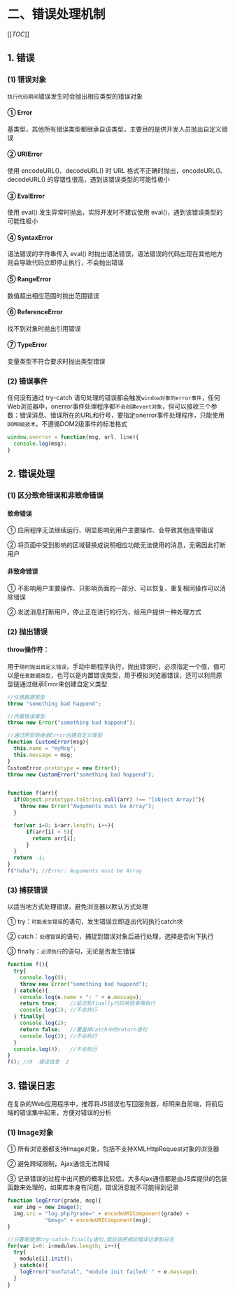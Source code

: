# 二、错误处理机制

[[_TOC_]]

## 1. 错误

### (1) 错误对象

`执行代码期间`错误发生时会抛出相应类型的错误对象 

#### ① Error

基类型，其他所有错误类型都继承自该类型，主要目的是供开发人员抛出自定义错误 

#### ② URIError

使用 encodeURL()、decodeURL() 时 URL 格式不正确时抛出，encodeURL()、decodeURL() 的容错性很高，遇到该错误类型的可能性极小 

#### ③ EvalError

使用 eval() 发生异常时抛出，实际开发时不建议使用 eval()，遇到该错误类型的可能性极小 

#### ④ SyntaxError

语法错误的字符串传入 eval() 时抛出语法错误，语法错误的代码出现在其他地方则会导致代码立即停止执行，不会抛出错误 

#### ⑤ RangeError

数值超出相应范围时抛出范围错误 

#### ⑥ ReferenceError

找不到对象时抛出引用错误 

#### ⑦ TypeError

变量类型不符合要求时抛出类型错误

### (2) 错误事件

任何没有通过 try-catch 语句处理的错误都会触发`window对象的error事件`，任何Web浏览器中，onerror事件处理程序都`不会创建event对象`，但可以接收三个参数：错误消息、错误所在的URL和行号，要指定onerror事件处理程序，只能使用`DOM0级技术`，不遵循DOM2级事件的标准格式

```javascript
window.onerror = function(msg, url, line){
  console.log(msg);
}
```

## 2. 错误处理

### (1) 区分致命错误和非致命错误

#### 致命错误

① 应用程序无法继续运行、明显影响到用户主要操作、会导致其他连带错误 

② 将页面中受到影响的区域替换成说明相应功能无法使用的消息，无需因此打断用户 

#### 非致命错误

① 不影响用户主要操作、只影响页面的一部分、可以恢复、重复相同操作可以消除错误 

② 发送消息打断用户，停止正在进行的行为，给用户提供一种处理方式

### (2) 抛出错误

#### throw操作符：

用于`随时抛出自定义错误`，手动中断程序执行，抛出错误时，必须指定一个值，值可以是`任意数据类型`，也可以是内置错误类型，用于模拟浏览器错误，还可以利用原型链通过继承Error来创建自定义类型

```javascript
//任意数据类型
throw "something bad happend";

//内置错误类型
throw new Error("something bad happend");

//通过原型链继承Error创建自定义类型
function CustomError(msg){
  this.name = "myMsg";
  this.message = msg;
}
CustomError.prototype = new Error();
throw new CustomError("something bad happend");


function f(arr){
  if(Object.prototype.toString.call(arr) !== "[object Array]"){
    throw new Error("Auguments must be Array");
  }

  for(var i=0; i<arr.length; i++){
      if(arr[i] > 5){
        return arr[i];
      }
  }
  return -1;
}
f("haha"); //Error: Auguments must be Array
```

### (3) 捕获错误

以适当地方式处理错误，避免浏览器以默认方式处理 

① try：`可能发生错误`的语句，发生错误立即退出代码执行catch块 

② catch：`处理错误`的语句，捕捉到错误对象后进行处理，选择是否向下执行 

③ finally：`必须执行`的语句，无论是否发生错误

```javascript
function f(){
  try{
    console.log(0);
    throw new Error("something bad happend");
  } catch(e){
    console.log(e.name + ": " + e.message);
    return true;    //延迟到finally代码块结束再执行
    console.log(1); //不会执行
  } finally{
    console.log(2);
    return false;   //覆盖掉catch中的return语句
    console.log(3); //不会执行
  }
  console.log(4);   //不会执行
}
f(); //0  错误信息  2
```

## 3. 错误日志

在复杂的Web应用程序中，推荐将JS错误也写回服务器，标明来自前端，将前后端的错误集中起来，方便对错误的分析 

### (1) Image对象

① 所有浏览器都支持Image对象，包括不支持XMLHttpRequest对象的浏览器 

② 避免跨域限制，Ajax通信无法跨域 

③ 记录错误的过程中出问题的概率比较低，大多Ajax通信都是由JS库提供的包装函数来处理的，如果库本身有问题，错误消息就不可能得到记录

```javascript
function logError(grade, msg){
  var img = new Image();
  img.src = "log.php?grade=" + encodeURIComponent(grade) + 
            "&msg=" + encodeURIComponent(msg);
}

//只要是使用try-catch-finally语句,就应该把相应错误记录到日志
for(var i=0; i<modules.length; i++){
  try{
    module[i].init();
  } catch(e){
    logError("nonfatal", "module init failed: " + e.massage);
  }
}
```

